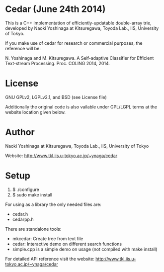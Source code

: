 Cedar (June 24th 2014)
=====
This is a C++ implementation of efficiently-updatable double-array trie, developed by Naoki Yoshinaga at Kitsuregawa, Toyoda Lab., IIS, University of Tokyo.

If you make use of cedar for research or commercial purposes, the reference will be:

  N. Yoshinaga and M. Kitsuregawa. A Self-adaptive Classifier for Efficient Text-stream Processing. Proc. COLING 2014, 2014.

License
======
GNU GPLv2, LGPLv2.1, and BSD (see License file)

Additionally the original code is also vailable under GPL/LGPL terms at the website location given below.

Author
======
Naoki Yoshinaga at Kitsuregawa, Toyoda Lab., IIS, University of Tokyo

Website: http://www.tkl.iis.u-tokyo.ac.jp/~ynaga/cedar

Setup
======

1. $ ./configure
2. $ sudo make install

For using as a library the only needed files are:

- cedar.h
- cedarpp.h

There are standalone tools:

- mkcedar: Create tree from text file
- cedar: Interactive demo on different search functions
- simple.cpp is a simple demo on usage (not compiled with make install)

For detailed API reference visit the website: http://www.tkl.iis.u-tokyo.ac.jp/~ynaga/cedar

